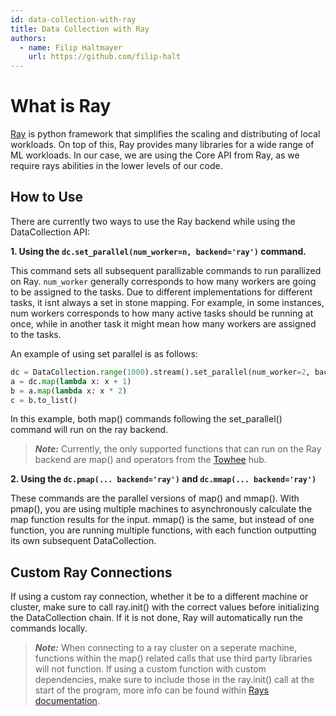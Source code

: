 ```yaml
---
id: data-collection-with-ray
title: Data Collection with Ray
authors:
  - name: Filip Haltmayer
    url: https://github.com/filip-halt
---
```


# What is Ray
[Ray](https://github.com/ray-project/ray) is python framework that simplifies the scaling and distributing of local workloads. On top of this, Ray provides many libraries for a wide range of ML workloads. In our case, we are using the Core API from Ray, as we require rays abilities in the lower levels of our code. 


## How to Use
There are currently two ways to use the Ray backend while using the DataCollection API:

**1. Using the `dc.set_parallel(num_worker=n, backend='ray')` command.**

This command sets all subsequent parallizable commands to run parallized on Ray. `num_worker` generally
corresponds to how many workers are going to be assigned to the tasks. Due to different implementations
for different tasks, it isnt always a set in stone mapping. For example, in some instances, num workers
corresponds to how many active tasks should be running at once, while in another task it might mean how
many workers are assigned to the tasks. 

An example of using set parallel is as follows:
```python
dc = DataCollection.range(1000).stream().set_parallel(num_worker=2, backend='ray')
a = dc.map(lambda x: x + 1)
b = a.map(lambda x: x * 2)
c = b.to_list()
```
In this example, both map() commands following the set_parallel() command will run on the ray backend.

> **_Note:_** Currently, the only supported functions that can run on the Ray backend are map() and operators from the [Towhee](towhee.io) hub.


**2. Using the `dc.pmap(... backend='ray')` and `dc.mmap(... backend='ray')`**

These commands are the parallel versions of map() and mmap(). With pmap(), you are using multiple machines to asynchronously calculate the map function results for the input. mmap() is the same, but instead of one function, you are running multiple functions, with each function outputting its own subsequent DataCollection. 


## Custom Ray Connections
If using a custom ray connection, whether it be to a different machine or cluster, make sure to call ray.init() with the correct values before initializing the DataCollection chain. If it is not done, Ray will automatically run the commands locally.

> **_Note:_** When connecting to a ray cluster on a seperate machine, functions within the map() related calls that use third party libraries will not function. If using a custom function with custom dependencies, make sure to include those in the ray.init() call at the start of the program, more info can be found within [Rays documentation](https://docs.ray.io/en/latest/ray-core/handling-dependencies.html).
